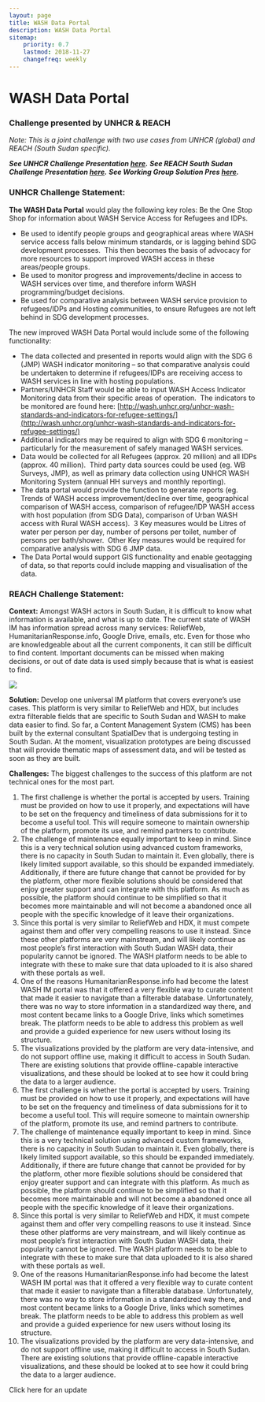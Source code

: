 ```yaml
---
layout: page
title: WASH Data Portal
description: WASH Data Portal
sitemap:
    priority: 0.7
    lastmod: 2018-11-27
    changefreq: weekly
---
```

# WASH Data Portal

### Challenge presented by UNHCR & REACH

*Note: This is a joint challenge with two use cases from UNHCR (global) and REACH (South Sudan specific).*

***See UNHCR Challenge Presentation [here](https://www.slideshare.net/dighr/challenge-4-wash-data-portal-unhcr).***
***See REACH South Sudan Challenge Presentation [here](https://www.slideshare.net/dighr/challenge-4-wash-data-portal-reach).***
***See Working Group Solution Pres [here](https://www.slideshare.net/dighr/approach-to-challenge-4-global-wash-data-portal).***


### UNHCR Challenge Statement:

**The WASH Data Portal** would play the following key roles: Be the One Stop Shop for information about WASH Service Access for Refugees and IDPs.
- Be used to identify people groups and geographical areas where WASH service access falls below minimum standards, or is lagging behind SDG development processes.  This then becomes the basis of advocacy for more resources to support improved WASH access in these areas/people groups. 
- Be used to monitor progress and improvements/decline in access to WASH services over time, and therefore inform WASH programming/budget decisions.
- Be used for comparative analysis between WASH service provision to refugees/IDPs and Hosting communities, to ensure Refugees are not left behind in SDG development processes.

The new improved WASH Data Portal would include some of the following functionality:
- The data collected and presented in reports would align with the SDG 6 (JMP) WASH indicator monitoring – so that comparative analysis could be undertaken to determine if refugees/IDPs are receiving access to WASH services in line with hosting populations.
- Partners/UNHCR Staff would be able to input WASH Access Indicator Monitoring data from their specific areas of operation.  The indicators to be monitored are found here: [http://wash.unhcr.org/unhcr-wash-standards-and-indicators-for-refugee-settings/](http://wash.unhcr.org/unhcr-wash-standards-and-indicators-for-refugee-settings/)
- Additional indicators may be required to align with SDG 6 monitoring – particularly for the measurement of safely managed WASH services.
- Data would be collected for all Refugees (approx. 20 million) and all IDPs (approx. 40 million).  Third party data sources could be used (eg. WB Surveys, JMP), as well as primary data collection using UNHCR WASH Monitoring System (annual HH surveys and monthly reporting).
- The data portal would provide the function to generate reports (eg.  Trends of WASH access improvement/decline over time, geographical comparison of WASH access, comparison of refugee/IDP WASH access with host population (from SDG Data), comparison of Urban WASH access with Rural WASH access).  3 Key measures would be Litres of water per person per day, number of persons per toilet, number of persons per bath/shower.  Other Key measures would be required for comparative analysis with SDG 6 JMP data.
- The Data Portal would support GIS functionality and enable geotagging of data, so that reports could include mapping and visualisation of the data.

### REACH Challenge Statement:

**Context:** Amongst WASH actors in South Sudan, it is difficult to know what information is available, and what is up to date. The current state of WASH IM has information spread across many services: ReliefWeb, HumanitarianResponse.info, Google Drive, emails, etc. Even for those who are knowledgeable about all the current components, it can still be difficult to find content. Important documents can be missed when making decisions, or out of date data is used simply because that is what is easiest to find.

<span class="image fit"><img src="{{ site.baseurl }}/images/wash.png" /></span>

**Solution:** Develop one universal IM platform that covers everyone’s use cases. This platform is very similar to ReliefWeb and HDX, but includes extra filterable fields that are specific to South Sudan and WASH to make data easier to find. So far, a Content Management System (CMS) has been built by the external consultant SpatialDev that is undergoing testing in South Sudan. At the moment, visualization prototypes are being discussed that will provide thematic maps of assessment data, and will be tested as soon as they are built.

**Challenges:** The biggest challenges to the success of this platform are not technical ones for the most part.

1. The first challenge is whether the portal is accepted by users. Training must be provided on how to use it properly, and expectations will have to be set on the frequency and timeliness of data submissions for it to become a useful tool. This will require someone to maintain ownership of the platform, promote its use, and remind partners to contribute. 
2. The challenge of maintenance equally important to keep in mind. Since this is a very technical solution using advanced custom frameworks, there is no capacity in South Sudan to maintain it. Even globally, there is likely limited support available, so this should be expanded immediately. Additionally, if there are future change that cannot be provided for by the platform, other more flexible solutions should be considered that enjoy greater support and can integrate with this platform. As much as possible, the platform should continue to be simplified so that it becomes more maintainable and will not become a abandoned once all people with the specific knowledge of it leave their organizations.
3. Since this portal is very similar to ReliefWeb and HDX, it must compete against them and offer very compelling reasons to use it instead. Since these other platforms are very mainstream, and will likely continue as most people’s first interaction with South Sudan WASH data, their popularity cannot be ignored. The WASH platform needs to be able to integrate with these to make sure that data uploaded to it is also shared with these portals as well.
4. One of the reasons HumanitarianResponse.info had become the latest WASH IM portal was that it offered a very flexible way to curate content that made it easier to navigate than a filterable database. Unfortunately, there was no way to store information in a standardized way there, and most content became links to a Google Drive, links which sometimes break. The platform needs to be able to address this problem as well and provide a guided experience for new users without losing its structure.
5. The visualizations provided by the platform are very data-intensive, and do not support offline use, making it difficult to access in South Sudan. There are existing solutions that provide offline-capable interactive visualizations, and these should be looked at to see how it could bring the data to a larger audience. 
6. The first challenge is whether the portal is accepted by users. Training must be provided on how to use it properly, and expectations will have to be set on the frequency and timeliness of data submissions for it to become a useful tool. This will require someone to maintain ownership of the platform, promote its use, and remind partners to contribute. 
7. The challenge of maintenance equally important to keep in mind. Since this is a very technical solution using advanced custom frameworks, there is no capacity in South Sudan to maintain it. Even globally, there is likely limited support available, so this should be expanded immediately. Additionally, if there are future change that cannot be provided for by the platform, other more flexible solutions should be considered that enjoy greater support and can integrate with this platform. As much as possible, the platform should continue to be simplified so that it becomes more maintainable and will not become a abandoned once all people with the specific knowledge of it leave their organizations.
8. Since this portal is very similar to ReliefWeb and HDX, it must compete against them and offer very compelling reasons to use it instead. Since these other platforms are very mainstream, and will likely continue as most people’s first interaction with South Sudan WASH data, their popularity cannot be ignored. The WASH platform needs to be able to integrate with these to make sure that data uploaded to it is also shared with these portals as well.
9. One of the reasons HumanitarianResponse.info had become the latest WASH IM portal was that it offered a very flexible way to curate content that made it easier to navigate than a filterable database. Unfortunately, there was no way to store information in a standardized way there, and most content became links to a Google Drive, links which sometimes break. The platform needs to be able to address this problem as well and provide a guided experience for new users without losing its structure.
10. The visualizations provided by the platform are very data-intensive, and do not support offline use, making it difficult to access in South Sudan. There are existing solutions that provide offline-capable interactive visualizations, and these should be looked at to see how it could bring the data to a larger audience. 

Click here for an update
